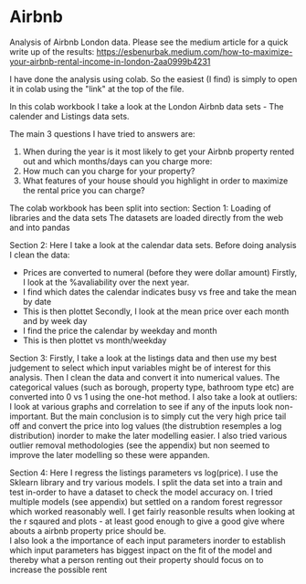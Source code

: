 # Airbnb

Analysis of Airbnb London data. Please see the medium article for a quick write up of the results:
https://esbenurbak.medium.com/how-to-maximize-your-airbnb-rental-income-in-london-2aa0999b4231

I have done the analysis using colab. So the easiest (I find) is simply to open it in colab using the "link" at the top of the file.


In this colab workbook I take a look at the London Airbnb data sets - The calender and Listings data sets.

The main 3 questions I have tried to answers are:

1. When during the year is it most likely to get your Airbnb property rented out and which months/days can you charge more:
2. How much can you charge for your property?
3. What features of your house should you highlight in order to maximize the rental price you can charge?

The colab workbook has been split into section:
Section 1:
Loading of libraries and the data sets
The datasets are loaded directly from the web and into pandas

Section 2:
Here I take a look at the calendar data sets.
Before doing analysis I clean the data:
  - Prices are converted to numeral (before they were dollar amount)
Firstly, I look at the %avaliability over the next year.
 - I find which dates the calendar indicates busy vs free and take the mean by date
 - This is then plottet
Secondly, I look at the mean price over each month and by week day
 - I find the price the calendar by weekday and month
 - This is then plottet vs month/weekday


Section 3:
Firstly, I take a look at the listings data and then use my best judgement to select which input variables might be of interest for this analysis. Then I clean the data
and convert it into numerical values. The categorical values (such as borough, property type, bathroom type etc) are converted into 0 vs 1 using the one-hot method.
I also take a look at outliers: I look at various graphs and correlation to see if any of the inputs look non-important. But the main conclusion is to simply cut the very high price tail off and convert the price into log values (the distrubtion resemples a log distribution) inorder to make the later modelling easier. I also tried various outlier removal methodologies (see the appendix) but non seemed to improve the later modelling so these were appanden.

Section 4:
Here I regress the listings parameters vs log(price). I use the Sklearn library and try various models. I split the data set into a train and test in-order to have a dataset to check the model accuracy on. I tried multiple models (see appendix) but settled on a random forest regressor which worked reasonably well. I get fairly reasonble results when looking at the r sqaured and plots - at least good enough to give a good give where abouts a airbnb property price should be.  
I also look a the importance of each input parameters inorder to establish which input parameters has biggest inpact on the fit of the model and thereby what a person renting out their property should focus on to increase the possible rent











